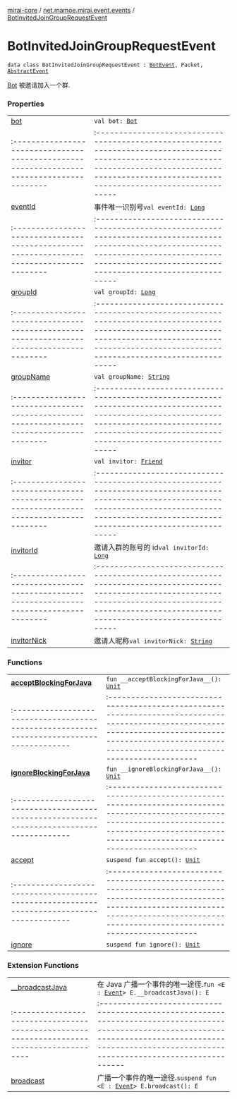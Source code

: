[mirai-core](../../index.md) / [net.mamoe.mirai.event.events](../index.md) / [BotInvitedJoinGroupRequestEvent](./index.md)

# BotInvitedJoinGroupRequestEvent

`data class BotInvitedJoinGroupRequestEvent : `[`BotEvent`](../-bot-event/index.md)`, Packet, `[`AbstractEvent`](../../net.mamoe.mirai.event/-abstract-event/index.md)

[Bot](../../net.mamoe.mirai/-bot/index.md) 被邀请加入一个群.

### Properties
|||
|:----------------------------------------------------------------------------------------|:---------------------------------------------------------------------------------------------------------------------------------------------------------------------------------------------------------|
| [bot](bot.md) | `val bot: `[`Bot`](../../net.mamoe.mirai/-bot/index.md) ||||
|:----------------------------------------------------------------------------------------|:---------------------------------------------------------------------------------------------------------------------------------------------------------------------------------------------------------|
| [eventId](event-id.md) | 事件唯一识别号`val eventId: `[`Long`](https://kotlinlang.org/api/latest/jvm/stdlib/kotlin/-long/index.html) ||||
|:----------------------------------------------------------------------------------------|:---------------------------------------------------------------------------------------------------------------------------------------------------------------------------------------------------------|
| [groupId](group-id.md) | `val groupId: `[`Long`](https://kotlinlang.org/api/latest/jvm/stdlib/kotlin/-long/index.html) ||||
|:----------------------------------------------------------------------------------------|:---------------------------------------------------------------------------------------------------------------------------------------------------------------------------------------------------------|
| [groupName](group-name.md) | `val groupName: `[`String`](https://kotlinlang.org/api/latest/jvm/stdlib/kotlin/-string/index.html) ||||
|:----------------------------------------------------------------------------------------|:---------------------------------------------------------------------------------------------------------------------------------------------------------------------------------------------------------|
| [invitor](invitor.md) | `val invitor: `[`Friend`](../../net.mamoe.mirai.contact/-friend/index.md) ||||
|:----------------------------------------------------------------------------------------|:---------------------------------------------------------------------------------------------------------------------------------------------------------------------------------------------------------|
| [invitorId](invitor-id.md) | 邀请入群的账号的 id`val invitorId: `[`Long`](https://kotlinlang.org/api/latest/jvm/stdlib/kotlin/-long/index.html) ||||
|:----------------------------------------------------------------------------------------|:---------------------------------------------------------------------------------------------------------------------------------------------------------------------------------------------------------|
| [invitorNick](invitor-nick.md) | 邀请人昵称`val invitorNick: `[`String`](https://kotlinlang.org/api/latest/jvm/stdlib/kotlin/-string/index.html) |

### Functions
|||
|:----------------------------------------------------------------------------------------|:---------------------------------------------------------------------------------------------------------------------------------------------------------------------------------------------------------|
| [__acceptBlockingForJava__](__accept-blocking-for-java__.md) | `fun __acceptBlockingForJava__(): `[`Unit`](https://kotlinlang.org/api/latest/jvm/stdlib/kotlin/-unit/index.html) ||||
|:----------------------------------------------------------------------------------------|:---------------------------------------------------------------------------------------------------------------------------------------------------------------------------------------------------------|
| [__ignoreBlockingForJava__](__ignore-blocking-for-java__.md) | `fun __ignoreBlockingForJava__(): `[`Unit`](https://kotlinlang.org/api/latest/jvm/stdlib/kotlin/-unit/index.html) ||||
|:----------------------------------------------------------------------------------------|:---------------------------------------------------------------------------------------------------------------------------------------------------------------------------------------------------------|
| [accept](accept.md) | `suspend fun accept(): `[`Unit`](https://kotlinlang.org/api/latest/jvm/stdlib/kotlin/-unit/index.html) ||||
|:----------------------------------------------------------------------------------------|:---------------------------------------------------------------------------------------------------------------------------------------------------------------------------------------------------------|
| [ignore](ignore.md) | `suspend fun ignore(): `[`Unit`](https://kotlinlang.org/api/latest/jvm/stdlib/kotlin/-unit/index.html) |

### Extension Functions
|||
|:----------------------------------------------------------------------------------------|:---------------------------------------------------------------------------------------------------------------------------------------------------------------------------------------------------------|
| [__broadcastJava](../../net.mamoe.mirai.event/__broadcast-java.md) | 在 Java 广播一个事件的唯一途径.`fun <E : `[`Event`](../../net.mamoe.mirai.event/-event/index.md)`> E.__broadcastJava(): E` ||||
|:----------------------------------------------------------------------------------------|:---------------------------------------------------------------------------------------------------------------------------------------------------------------------------------------------------------|
| [broadcast](../../net.mamoe.mirai.event/broadcast.md) | 广播一个事件的唯一途径.`suspend fun <E : `[`Event`](../../net.mamoe.mirai.event/-event/index.md)`> E.broadcast(): E` |

